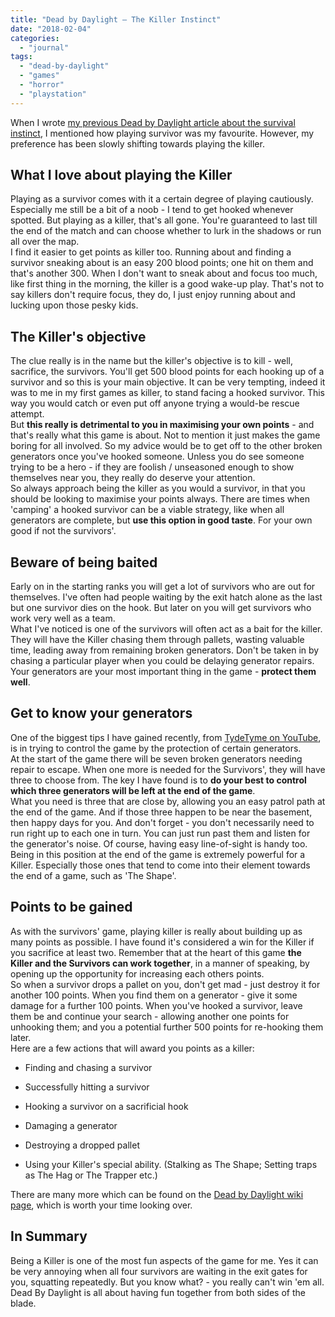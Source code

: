 ```yaml
---
title: "Dead by Daylight – The Killer Instinct"
date: "2018-02-04"
categories: 
  - "journal"
tags: 
  - "dead-by-daylight"
  - "games"
  - "horror"
  - "playstation"
---
```


When I wrote [my previous Dead by Daylight article about the survival instinct](https://davidpeach.co.uk/2017/12/dead-by-daylight-the-survival-instinct/), I mentioned how playing survivor was my favourite. However, my preference has been slowly shifting towards playing the killer.

## What I love about playing the Killer

Playing as a survivor comes with it a certain degree of playing cautiously. Especially me still be a bit of a noob - I tend to get hooked whenever spotted. But playing as a killer, that's all gone. You're guaranteed to last till the end of the match and can choose whether to lurk in the shadows or run all over the map.  
I find it easier to get points as killer too. Running about and finding a survivor sneaking about is an easy 200 blood points; one hit on them and that's another 300. 
When I don't want to sneak about and focus too much, like first thing in the morning, the killer is a good wake-up play. That's not to say killers don't require focus, they do, I just enjoy running about and lucking upon those pesky kids.

## The Killer's objective

The clue really is in the name but the killer's objective is to kill - well, sacrifice, the survivors. You'll get 500 blood points for each hooking up of a survivor and so this is your main objective. It can be very tempting, indeed it was to me in my first games as killer, to stand facing a hooked survivor. This way you would catch or even put off anyone trying a would-be rescue attempt.  
But **this really is detrimental to you in maximising your own points** - and that's really what this game is about. Not to mention it just makes the game boring for all involved. So my advice would be to get off to the other broken generators once you've hooked someone. Unless you do see someone trying to be a hero - if they are foolish / unseasoned enough to show themselves near you, they really do deserve your attention.  
So always approach being the killer as you would a survivor, in that you should be looking to maximise your points always. There are times when 'camping' a hooked survivor can be a viable strategy, like when all generators are complete, but **use this option in good taste**. For your own good if not the survivors'.

## Beware of being baited

Early on in the starting ranks you will get a lot of survivors who are out for themselves. I've often had people waiting by the exit hatch alone as the last but one survivor dies on the hook. But later on you will get survivors who work very well as a team.  
What I've noticed is one of the survivors will often act as a bait for the killer. They will have the Killer chasing them through pallets, wasting valuable time, leading away from remaining broken generators. Don't be taken in by chasing a particular player when you could be delaying generator repairs.  
Your generators are your most important thing in the game - **protect them well**.

## Get to know your generators

One of the biggest tips I have gained recently, from [TydeTyme on YouTube](https://www.youtube.com/channel/UC7pdAc6VEvI5ePDy-sBe7-Q), is in trying to control the game by the protection of certain generators.  
At the start of the game there will be seven broken generators needing repair to escape. When one more is needed for the Survivors', they will have three to choose from. The key I have found is to **do your best to control which three generators will be left at the end of the game**.  
What you need is three that are close by, allowing you an easy patrol path at the end of the game. And if those three happen to be near the basement, then happy days for you. And don't forget - you don't necessarily need to run right up to each one in turn. You can just run past them and listen for the generator's noise. Of course, having easy line-of-sight is handy too.  
Being in this position at the end of the game is extremely powerful for a Killer. Especially those ones that tend to come into their element towards the end of a game, such as 'The Shape'.

## Points to be gained

As with the survivors' game, playing killer is really about building up as many points as possible. I have found it's considered a win for the Killer if you sacrifice at least two. Remember that at the heart of this game **the Killer and the Survivors can work together**, in a manner of speaking, by opening up the opportunity for increasing each others points.  
So when a survivor drops a pallet on you, don't get mad - just destroy it for another 100 points. When you find them on a generator - give it some damage for a further 100 points. When you've hooked a survivor, leave them be and continue your search - allowing another one points for unhooking them; and you a potential further 500 points for re-hooking them later.  
Here are a few actions that will award you points as a killer:

- Finding and chasing a survivor

- Successfully hitting a survivor

- Hooking a survivor on a sacrificial hook

- Damaging a generator

- Destroying a dropped pallet

- Using your Killer's special ability. (Stalking as The Shape; Setting traps as The Hag or The Trapper etc.)

There are many more which can be found on the [Dead by Daylight wiki page](https://deadbydaylight.gamepedia.com/Bloodpoints#Bloodpoints_for_Killers), which is worth your time looking over.

## In Summary

Being a Killer is one of the most fun aspects of the game for me. Yes it can be very annoying when all four survivors are waiting in the exit gates for you, squatting repeatedly. But you know what? - you really can't win 'em all.  
Dead By Daylight is all about having fun together from both sides of the blade.
